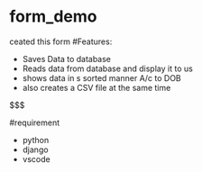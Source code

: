 # form_demo
ceated this form
#Features:
* Saves Data to database
* Reads data from database and display it to us
* shows data in s sorted manner A/c to DOB
* also creates a CSV file at the same time

$$$$$$$$$$$$$$$$$$$$$$$$$$$$$$$$$$$$$$$$$$$

#requirement
* python
* django
* vscode
